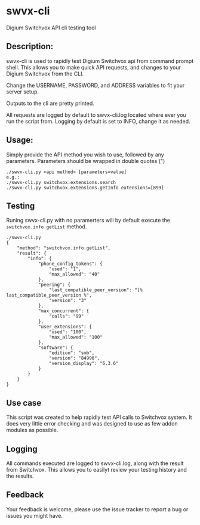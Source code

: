 # swvx-cli
Digium Switchvox API cli testing tool 

## Description: 
swvx-cli is used to rapidly test Digium Switchvox api from command prompt shell.
This allows you to make quick API requests, and changes to your Digium Switchvox from the CLI.

Change the USERNAME, PASSWORD, and ADDRESS variables to fit your server setup.

Outputs to the cli are pretty printed. 

All requests are logged by default to swvx-cli.log located where ever you run the script from.
Logging by default is set to INFO, change it as needed.

## Usage:
Simply provide the API method you wish to use, followed by any parameters. Parameters should be wrapped in double quotes (")

    ./swvx-cli.py <api method> [parameters=value]
    e.g.: 
    ./swvx-cli.py switchvox.extensions.search
    ./swvx-cli.py switchvox.extensions.getInfo extensions=[899]

## Testing
Runing swvx-cli.py with no paramerters will by default execute the `switchvox.info.getList` method.

    ./swvx-cli.py
    {
        "method": "switchvox.info.getList",
        "result": {
            "info": {
                "phone_config_tokens": {
                    "used": "1",
                    "max_allowed": "40"
                },
                "peering": {
                    "last_compatible_peer_version": "[% last_compatible_peer_version %",
                    "version": "3"
                },
                "max_concurrent": {
                    "calls": "99"
                },
                "user_extensions": {
                    "used": "100",
                    "max_allowed": "100"
                },
                "software": {
                    "edition": "smb",
                    "version": "84996",
                    "version_display": "6.3.6"
                }
            }
        }
    }


## Use case
This script was created to help rapidly test API calls to Switchvox system. It does very little error checking and was designed to use as few addon modules as possible. 

## Logging
All commands executed are logged to swvx-cli.log, along with the result from Switchvox. This allows you to easilyt review your testing history and the results.

## Feedback
Your feedback is welcome, please use the issue tracker to report a bug or issues you might have.

